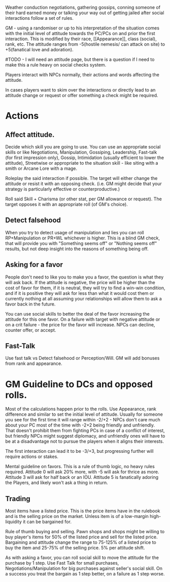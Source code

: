 Weather conduction negotiations, gathering gossips, conning someone of their hard earned money or talking your way out of getting jailed after social interactions follow a set of rules.

GM - using a randomiser or up to his interpretation of the situation comes with the initial level of attitude towards the PC/PCs on and prior the first interaction. This is modified by their race, [[Appearance]], class (social), rank, etc.
The attitude ranges from -5(hostile nemesis/ can attack on site) to +5(fanatical love and adoration).

#TODO - I will need an attitude page, but there is a question if I need to make this a rule heavy on social checks system.

Players interact with NPCs normally, their actions and words affecting the attitude.

In cases players want to skim over the interactions or directly lead to an attitude change or request or offer something a check might be required.

# Actions

## Affect attitude.

Decide which skill you are going to use. You can use an appropriate social skills or like Negotiations, Manipulation, Gossiping, Leadership, Fast-talk (for first impression only), Gossip, Intimidation (usually efficient to lower the attitude), Streetwise or appropriate to the situation skill - like siting with a smith or Arcane Lore with a mage.

Roleplay the said interaction if possible. The target will either change the attitude or resist it with an opposing check. (i.e. GM might decide that your strategy is particularly effective or counterproductive.)

Roll said Skill + Charisma (or other stat, per GM allowance or request). The target opposes it with an appropriate roll (of GM's choice).
## Detect falsehood
When you try to detect usage of manipulation and lies you can roll RP+Manipulation or PR+WL whichever is higher.
This is a blind GM check, that will provide you with "Something seems off" or "Nothing seems off" results, but not deep insight into the reasons of something being off.

## Asking for a favor
People don't need to like you to make you a favor, the question is what they will ask back.
If the attitude is negative, the price will be higher than the cost of favor for them, if it is neutral, they will try to find a win-win condition, and if it is positive they will ask for less than what it would cost them or currently nothing at all assuming your relationships will allow them to ask a favor back in the future.

You can use social skills to better the deal of the favor increasing the attitude for this one favor. On a failure with target with negative attitude or on a crit failure - the price for the favor will increase.
NPCs can decline, counter offer, or accept.
## Fast-Talk
Use fast talk vs Detect falsehood or Perception/Will. GM will add bonuses from rank and appearance.
# GM Guideline to DCs and opposed rolls.

Most of the calculations happen prior to the rolls. Use Appearance, rank difference and similar to set the initial level of attitude. Usually for someone you see for the first time it will range within -2/+2 - NPCs don't care much about your PC most of the time with -2+2 being friendly and unfriendly.  That doesn't prohibit them from fighting PCs in case of a conflict of interest, but friendly NPCs might suggest diplomacy, and unfriendly ones will have to be at a disadvantage not to pursue the players when it aligns their interests.

The first interaction can lead it to be -3/+3, but progressing further will require actions or stakes.

Mental guideline on favors. This is a rule of thumb logic, no heavy rules required.
Attitude 0 will ask 20% more, with -5 will ask for thrice as more.
Attitude 3 will ask for half back or an IOU.
Attitude 5 is fanatically adoring the Players, and likely won't ask a thing in return.

## Trading
Most items have a listed price.  This is the price items have in the rulebook and is the selling price on the market. Unless item is of a low-margin high-liquidity it can be bargained for.

Rule of thumb buying and selling.
Pawn shops and shops might be willing to buy player's items for 50% of the listed price and sell for the listed price. Bargaining and attitude change the range to 75-125% of a listed price to buy the item and 25-75% of the selling price. 5% per attitude shift.

As with asking a favor, you can roll social skill to move the attitude for the purchase by 1 step. Use Fast Talk for small purchases, Negotiations/Manipulation for big purchases against seller's social skill. On a success you treat the bargain as 1 step better, on a failure as 1 step worse.
